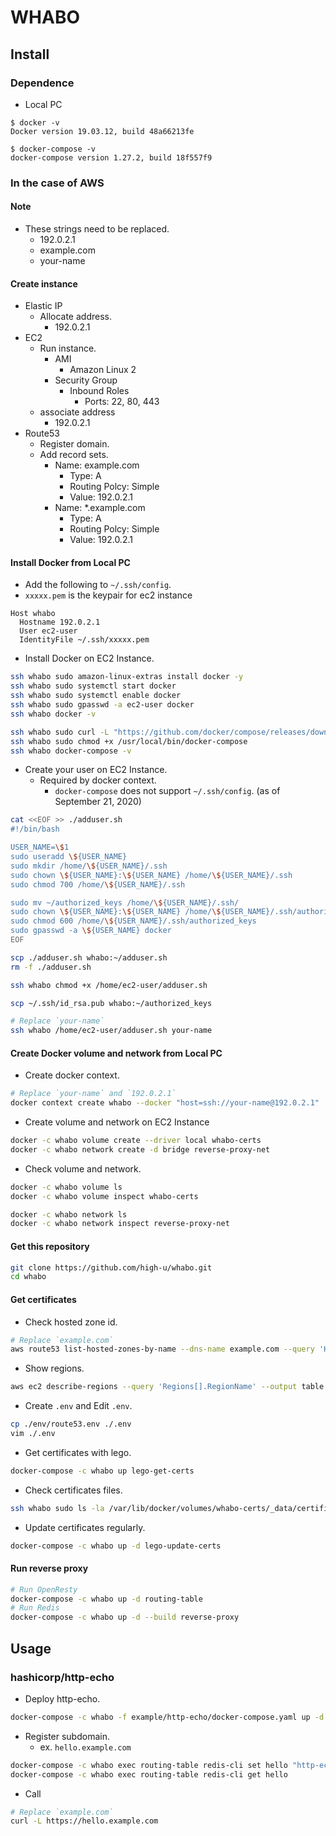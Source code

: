 # WHABO

## Install

### Dependence

- Local PC

```terminal
$ docker -v
Docker version 19.03.12, build 48a66213fe

$ docker-compose -v
docker-compose version 1.27.2, build 18f557f9
```

### In the case of AWS

#### Note

- These strings need to be replaced.
  - 192.0.2.1
  - example.com
  - your-name

#### Create instance

- Elastic IP
  - Allocate address.
    - 192.0.2.1
- EC2
  - Run instance.
    - AMI
      - Amazon Linux 2
    - Security Group
      - Inbound Roles
        - Ports: 22, 80, 443
  - associate address
    - 192.0.2.1
- Route53
  - Register domain.
  - Add record sets.
    - Name: example.com
      - Type: A
      - Routing Polcy: Simple
      - Value: 192.0.2.1
    - Name: *.example.com
      - Type: A
      - Routing Polcy: Simple
      - Value: 192.0.2.1

#### Install Docker from Local PC

- Add the following to `~/.ssh/config`.
- `xxxxx.pem` is the keypair for ec2 instance

```text
Host whabo
  Hostname 192.0.2.1
  User ec2-user
  IdentityFile ~/.ssh/xxxxx.pem
```

- Install Docker on EC2 Instance.

```bash
ssh whabo sudo amazon-linux-extras install docker -y
ssh whabo sudo systemctl start docker
ssh whabo sudo systemctl enable docker
ssh whabo sudo gpasswd -a ec2-user docker
ssh whabo docker -v

ssh whabo sudo curl -L "https://github.com/docker/compose/releases/download/1.27.3/docker-compose-Linux-x86_64" -o /usr/local/bin/docker-compose
ssh whabo sudo chmod +x /usr/local/bin/docker-compose
ssh whabo docker-compose -v
```

- Create your user on EC2 Instance.
  - Required by docker context.
    - `docker-compose` does not support `~/.ssh/config`. (as of September 21, 2020)

```bash
cat <<EOF >> ./adduser.sh
#!/bin/bash

USER_NAME=\$1
sudo useradd \${USER_NAME}
sudo mkdir /home/\${USER_NAME}/.ssh
sudo chown \${USER_NAME}:\${USER_NAME} /home/\${USER_NAME}/.ssh
sudo chmod 700 /home/\${USER_NAME}/.ssh

sudo mv ~/authorized_keys /home/\${USER_NAME}/.ssh/
sudo chown \${USER_NAME}:\${USER_NAME} /home/\${USER_NAME}/.ssh/authorized_keys
sudo chmod 600 /home/\${USER_NAME}/.ssh/authorized_keys
sudo gpasswd -a \${USER_NAME} docker
EOF

scp ./adduser.sh whabo:~/adduser.sh
rm -f ./adduser.sh

ssh whabo chmod +x /home/ec2-user/adduser.sh

scp ~/.ssh/id_rsa.pub whabo:~/authorized_keys

# Replace `your-name`
ssh whabo /home/ec2-user/adduser.sh your-name
```

#### Create Docker volume and network from Local PC

- Create docker context.

```bash
# Replace `your-name` and `192.0.2.1`
docker context create whabo --docker "host=ssh://your-name@192.0.2.1"
```

- Create volume and network on EC2 Instance

```bash
docker -c whabo volume create --driver local whabo-certs
docker -c whabo network create -d bridge reverse-proxy-net
```

- Check volume and network.

```bash
docker -c whabo volume ls
docker -c whabo volume inspect whabo-certs

docker -c whabo network ls
docker -c whabo network inspect reverse-proxy-net
```

#### Get this repository

```bash
git clone https://github.com/high-u/whabo.git
cd whabo
```

#### Get certificates

- Check hosted zone id.

```bash
# Replace `example.com`
aws route53 list-hosted-zones-by-name --dns-name example.com --query 'HostedZones[0].Id' | grep -o 'Z[^"]*'
```

- Show regions.

```bash
aws ec2 describe-regions --query 'Regions[].RegionName' --output table
```

- Create `.env` and Edit `.env`.

```bash
cp ./env/route53.env ./.env
vim ./.env
```

- Get certificates with lego.

```bash
docker-compose -c whabo up lego-get-certs
```

- Check certificates files.

```bash
ssh whabo sudo ls -la /var/lib/docker/volumes/whabo-certs/_data/certificates
```

- Update certificates regularly.

```bash
docker-compose -c whabo up -d lego-update-certs
```

#### Run reverse proxy

```bash
# Run OpenResty
docker-compose -c whabo up -d routing-table
# Run Redis
docker-compose -c whabo up -d --build reverse-proxy
```

## Usage

### hashicorp/http-echo

- Deploy http-echo.

```bash
docker-compose -c whabo -f example/http-echo/docker-compose.yaml up -d
```

- Register subdomain.
  - ex. `hello.example.com`

```bash
docker-compose -c whabo exec routing-table redis-cli set hello "http-echo:5678"
docker-compose -c whabo exec routing-table redis-cli get hello
```

- Call

```bash
# Replace `example.com`
curl -L https://hello.example.com
```
